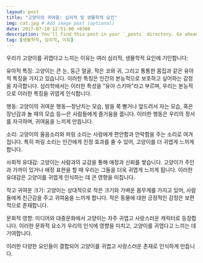 ```yaml
---
layout: post
title: "고양이의 귀여움: 심리적 및 생물학적 요인"
img: cat.jpg # Add image post (optional)
date: 2017-07-10 12:51:00 +0300
description: You’ll find this post in your `_posts` directory. Go ahead and edit it and re-build the site to see your changes. # Add post description (optional)
tag: [생물학적, 심리적, 이유]
---
```

우리가 고양이를 귀엽다고 느끼는 이유는 여러 심리적, 생물학적 요인에 기인합니다:

유아적 특징: 고양이는 큰 눈, 둥근 얼굴, 작은 코와 귀, 그리고 통통한 몸집과 같은 유아적 특징을 가지고 있습니다. 이러한 특징은 인간의 본능적으로 보호하고 싶어하는 감정을 자극합니다. 심리학에서는 이러한 특성을 "유아 스키마"라고 부르며, 우리는 본능적으로 이러한 특징을 귀엽게 인식합니다.

행동: 고양이의 귀여운 행동—장난치는 모습, 발을 쭉 뻗거나 엎드려서 자는 모습, 혹은 장난감과 놀 때의 모습 등—은 사람들에게 즐거움을 줍니다. 이러한 행동은 우리의 정서를 자극하며, 귀여움을 느끼게 만듭니다.

소리: 고양이의 울음소리와 퍼링 소리는 사람에게 편안함과 안락함을 주는 소리로 여겨집니다. 특히 퍼링 소리는 인간에게 진정 효과를 줄 수 있어, 고양이를 더 귀엽게 느끼게 합니다.

사회적 유대감: 고양이는 사람과의 교감을 통해 애정과 신뢰를 쌓습니다. 고양이가 주인과 가까이 있거나 애정 표현을 할 때 우리는 그들을 더욱 귀엽게 느끼게 됩니다. 이러한 유대감은 고양이를 귀엽게 인식하는 데 큰 영향을 미칩니다.

작고 귀여운 크기: 고양이는 상대적으로 작은 크기와 가벼운 몸무게를 가지고 있어, 사람들에게 친근감을 주고 귀여움을 느끼게 합니다. 작은 동물에 대한 긍정적인 감정은 보편적으로 존재합니다.

문화적 영향: 미디어와 대중문화에서 고양이는 자주 귀엽고 사랑스러운 캐릭터로 등장합니다. 이러한 문화적 요소가 우리의 인식에 영향을 미치고, 고양이를 귀엽다고 느끼는 데 기여합니다.

이러한 다양한 요인들이 결합되어 고양이를 귀엽고 사랑스러운 존재로 인식하게 만듭니다.
